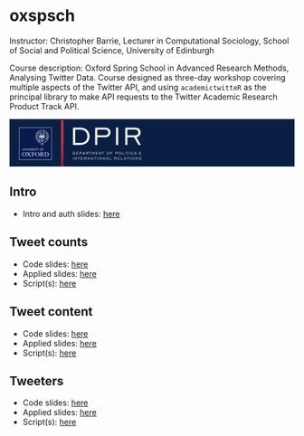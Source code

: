 # oxspsch

Instructor: Christopher Barrie, Lecturer in Computational Sociology, School of Social and Political Science, University of Edinburgh

Course description: Oxford Spring School in Advanced Research Methods, Analysing Twitter Data. Course designed as three-day workshop covering multiple aspects of the Twitter API, and using `academictwitteR` as the principal library to make API requests to the Twitter Academic Research Product Track API.

![Alt Text](coursebanner.png)

## Intro

- Intro and auth slides: [here](https://raw.githack.com/cjbarrie/oxspsch/main/00_auth.html)

## Tweet counts

- Code slides: [here](https://raw.githack.com/cjbarrie/oxspsch/main/01_count.html)
- Applied slides: [here](https://raw.githack.com/cjbarrie/oxspsch/main/01_count_tweets_examples.html)
- Script(s): [here](https://github.com/cjbarrie/oxspsch/blob/main/01_count_tweets.R)

## Tweet content

- Code slides: [here](https://raw.githack.com/cjbarrie/oxspsch/main/02_get_tweets.html)
- Applied slides: [here](https://raw.githack.com/cjbarrie/oxspsch/main/02_get_tweets_examples.html)
- Script(s): [here](https://github.com/cjbarrie/oxspsch/blob/main/02_get_tweets.R)

## Tweeters

- Code slides: [here](https://raw.githack.com/cjbarrie/oxspsch/main/03_get_tweeters.html)
- Applied slides: [here](https://raw.githack.com/cjbarrie/oxspsch/main/03_get_tweeters_examples.html)
- Script(s): [here](https://github.com/cjbarrie/oxspsch/blob/main/03_get_tweeters.R)
